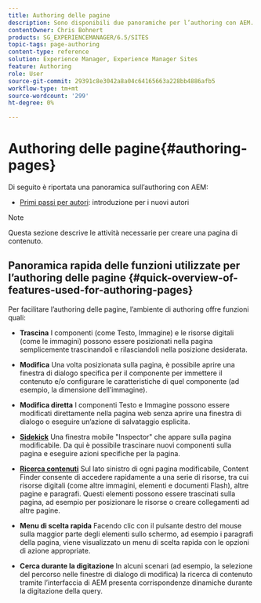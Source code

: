 ```yaml
---
title: Authoring delle pagine
description: Sono disponibili due panoramiche per l’authoring con AEM. (1) Primi passi per gli autori - introduzione per i nuovi autori e (2) Guida rapida all’authoring delle pagine - guida rapida (di alto livello) alle azioni principali.
contentOwner: Chris Bohnert
products: SG_EXPERIENCEMANAGER/6.5/SITES
topic-tags: page-authoring
content-type: reference
solution: Experience Manager, Experience Manager Sites
feature: Authoring
role: User
source-git-commit: 29391c8e3042a8a04c64165663a228bb4886afb5
workflow-type: tm+mt
source-wordcount: '299'
ht-degree: 0%

---
```


# Authoring delle pagine{#authoring-pages}

Di seguito è riportata una panoramica sull’authoring con AEM:

* [Primi passi per autori](/help/sites-classic-ui-authoring/classic-page-author-first-steps.md): introduzione per i nuovi autori

>[!NOTE]
>
>Questa sezione descrive le attività necessarie per creare una pagina di contenuto. <!-- There are many additional features closely related to page authoring, these are covered under [Site and Page Features](/sites-classic-ui-authoring/classic-feature.md). -->

## Panoramica rapida delle funzioni utilizzate per l’authoring delle pagine {#quick-overview-of-features-used-for-authoring-pages}

Per facilitare l’authoring delle pagine, l’ambiente di authoring offre funzioni quali:

* **Trascina**
I componenti (come Testo, Immagine) e le risorse digitali (come le immagini) possono essere posizionati nella pagina semplicemente trascinandoli e rilasciandoli nella posizione desiderata.

* **Modifica**
Una volta posizionata sulla pagina, è possibile aprire una finestra di dialogo specifica per il componente per immettere il contenuto e/o configurare le caratteristiche di quel componente (ad esempio, la dimensione dell’immagine).

* **Modifica diretta**
I componenti Testo e Immagine possono essere modificati direttamente nella pagina web senza aprire una finestra di dialogo o eseguire un’azione di salvataggio esplicita.

* **[Sidekick](/help/sites-classic-ui-authoring/classic-page-author-env-tools.md#sidekickclassicui)**
Una finestra mobile &quot;Inspector&quot; che appare sulla pagina modificabile. Da qui è possibile trascinare nuovi componenti sulla pagina e eseguire azioni specifiche per la pagina.

* **[Ricerca contenuti](/help/sites-classic-ui-authoring/classic-page-author-env-tools.md#thecontentfinderclassicui)**
Sul lato sinistro di ogni pagina modificabile, Content Finder consente di accedere rapidamente a una serie di risorse, tra cui risorse digitali (come altre immagini, elementi e documenti Flash), altre pagine e paragrafi. Questi elementi possono essere trascinati sulla pagina, ad esempio per posizionare le risorse o creare collegamenti ad altre pagine.

* **Menu di scelta rapida**
Facendo clic con il pulsante destro del mouse sulla maggior parte degli elementi sullo schermo, ad esempio i paragrafi della pagina, viene visualizzato un menu di scelta rapida con le opzioni di azione appropriate.

* **Cerca durante la digitazione**
In alcuni scenari (ad esempio, la selezione del percorso nelle finestre di dialogo di modifica) la ricerca di contenuto tramite l’interfaccia di AEM presenta corrispondenze dinamiche durante la digitazione della query.
